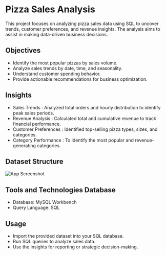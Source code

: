 
# Pizza Sales Analysis

This project focuses on analyzing pizza sales data using SQL to uncover trends, customer preferences, and revenue insights. The analysis aims to assist in making data-driven business decisions.

## Objectives

- Identify the most popular pizzas by sales volume.
- Analyze sales trends by date, time, and seasonality.
- Understand customer spending behavior.
- Provide actionable recommendations for business optimization.

## Insights

- Sales Trends : Analyzed total orders and hourly distribution to identify peak sales periods.
- Revenue Analysis : Calculated total and cumulative revenue to track financial performance.  
- Customer Preferences : Identified top-selling pizza types, sizes, and categories.
- Category Performance : To identify the most popular and revenue-generating categories.

## Dataset Structure
![App Screenshot](https://via.placeholder.com/468x300?text=App+Screenshot+Here)

## Tools and Technologies Database
- Database: MySQL Workbench
- Query Language: SQL

## Usage
- Import the provided dataset into your SQL database.
- Run SQL queries to analyze sales data.
- Use the insights for reporting or strategic decision-making.




